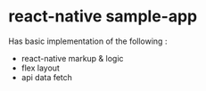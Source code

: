 # react-native sample-app

Has basic implementation of the following :
* react-native markup & logic
* flex layout
* api data fetch